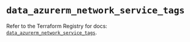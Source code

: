 # `data_azurerm_network_service_tags`

Refer to the Terraform Registry for docs: [`data_azurerm_network_service_tags`](https://registry.terraform.io/providers/hashicorp/azurerm/4.51.0/docs/data-sources/network_service_tags).
